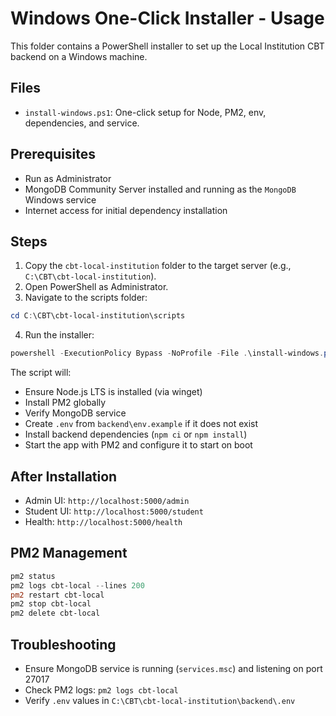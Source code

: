 # Windows One-Click Installer - Usage

This folder contains a PowerShell installer to set up the Local Institution CBT backend on a Windows machine.

## Files
- `install-windows.ps1`: One-click setup for Node, PM2, env, dependencies, and service.

## Prerequisites
- Run as Administrator
- MongoDB Community Server installed and running as the `MongoDB` Windows service
- Internet access for initial dependency installation

## Steps
1) Copy the `cbt-local-institution` folder to the target server (e.g., `C:\CBT\cbt-local-institution`).
2) Open PowerShell as Administrator.
3) Navigate to the scripts folder:
```powershell
cd C:\CBT\cbt-local-institution\scripts
```
4) Run the installer:
```powershell
powershell -ExecutionPolicy Bypass -NoProfile -File .\install-windows.ps1
```

The script will:
- Ensure Node.js LTS is installed (via winget)
- Install PM2 globally
- Verify MongoDB service
- Create `.env` from `backend\env.example` if it does not exist
- Install backend dependencies (`npm ci` or `npm install`)
- Start the app with PM2 and configure it to start on boot

## After Installation
- Admin UI: `http://localhost:5000/admin`
- Student UI: `http://localhost:5000/student`
- Health: `http://localhost:5000/health`

## PM2 Management
```powershell
pm2 status
pm2 logs cbt-local --lines 200
pm2 restart cbt-local
pm2 stop cbt-local
pm2 delete cbt-local
```

## Troubleshooting
- Ensure MongoDB service is running (`services.msc`) and listening on port 27017
- Check PM2 logs: `pm2 logs cbt-local`
- Verify `.env` values in `C:\CBT\cbt-local-institution\backend\.env`
